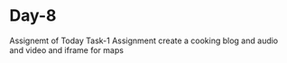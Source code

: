 # Day-8
Assignemt of Today
Task-1 Assignment create a  cooking blog and audio and video and iframe for maps

